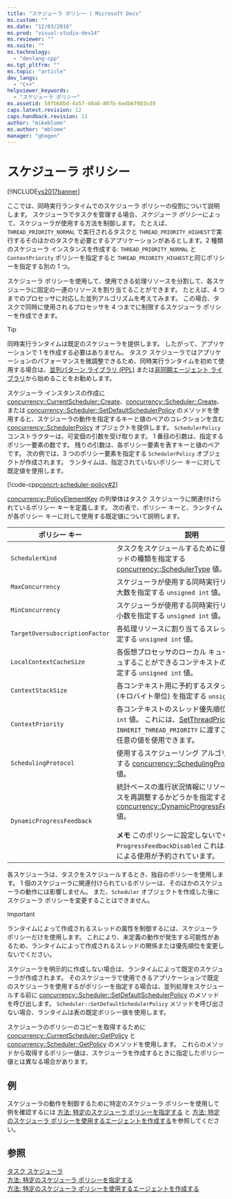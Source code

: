 ```yaml
---
title: "スケジューラ ポリシー | Microsoft Docs"
ms.custom: ""
ms.date: "12/03/2016"
ms.prod: "visual-studio-dev14"
ms.reviewer: ""
ms.suite: ""
ms.technology: 
  - "devlang-cpp"
ms.tgt_pltfrm: ""
ms.topic: "article"
dev_langs: 
  - "C++"
helpviewer_keywords: 
  - "スケジューラ ポリシー"
ms.assetid: 58fb68bd-4a57-40a8-807b-6edb6f083cd9
caps.latest.revision: 12
caps.handback.revision: 11
author: "mikeblome"
ms.author: "mblome"
manager: "ghogen"
---
```

# スケジューラ ポリシー
[!INCLUDE[vs2017banner](../../assembler/inline/includes/vs2017banner.md)]

ここでは、同時実行ランタイムでのスケジューラ ポリシーの役割について説明します。  スケジューラでタスクを管理する場合、*スケジューラ ポリシー*によって、スケジューラが使用する方法を制御します。  たとえば、`THREAD_PRIORITY_NORMAL` で実行されるタスクと `THREAD_PRIORITY_HIGHEST`で実行するそのほかのタスクを必要とするアプリケーションがあるとします。2 種類のスケジューラ インスタンスを作成する: `THREAD_PRIORITY_NORMAL` と `ContextPriority` ポリシーを指定すると `THREAD_PRIORITY_HIGHEST`と同じポリシーを指定する別の 1 つ。  
  
 スケジューラ ポリシーを使用して、使用できる処理リソースを分割して、各スケジューラに固定の一連のリソースを割り当てることができます。  たとえば、4 つまでのプロセッサに対応した並列アルゴリズムを考えてみます。  この場合、タスクで同時に使用されるプロセッサを 4 つまでに制限するスケジューラ ポリシーを作成できます。  
  
> [!TIP]
>  同時実行ランタイムは既定のスケジューラを提供します。  したがって、アプリケーションで 1 を作成する必要はありません。  タスク スケジューラではアプリケーションのパフォーマンスを微調整できるため、同時実行ランタイムを初めて使用する場合は、[並列パターン ライブラリ \(PPL\)](../../parallel/concrt/parallel-patterns-library-ppl.md) または[非同期エージェント ライブラリ](../../parallel/concrt/asynchronous-agents-library.md)から始めることをお勧めします。  
  
 スケジューラ インスタンスの作成に [concurrency::CurrentScheduler::Create](../Topic/CurrentScheduler::Create%20Method.md)、[concurrency::Scheduler::Create](../Topic/Scheduler::Create%20Method.md)、または [concurrency::Scheduler::SetDefaultSchedulerPolicy](../Topic/Scheduler::SetDefaultSchedulerPolicy%20Method.md) のメソッドを使用すると、スケジューラの動作を指定するキーと値のペアのコレクションを含む [concurrency::SchedulerPolicy](../../parallel/concrt/reference/schedulerpolicy-class.md) オブジェクトを提供します。  `SchedulerPolicy` コンストラクターは、可変個の引数を受け取ります。  1 番目の引数は、指定するポリシー要素の数です。  残りの引数は、各ポリシー要素を表すキーと値のペアです。  次の例では、3 つのポリシー要素を指定する `SchedulerPolicy` オブジェクトが作成されます。  ランタイムは、指定されていないポリシー キーに対して既定値を使用します。  
  
 [!code-cpp[concrt-scheduler-policy#2](../../parallel/concrt/codesnippet/CPP/scheduler-policies_1.cpp)]  
  
 [concurrency::PolicyElementKey](../Topic/PolicyElementKey%20Enumeration.md) の列挙体はタスク スケジューラに関連付けられているポリシー キーを定義します。  次の表で、ポリシー キーと、ランタイムが各ポリシー キーに対して使用する既定値について説明します。  
  
|ポリシー キー|説明|既定値|  
|-------------|--------|---------|  
|`SchedulerKind`|タスクをスケジュールするために使用するスレッドの種類を指定する [concurrency::SchedulerType](../Topic/SchedulerType%20Enumeration.md) 値。|`ThreadScheduler` \(通常スレッドを使用\)。  このキーの有効な値です。|  
|`MaxConcurrency`|スケジューラが使用する同時実行リソースの最大数を指定する `unsigned int` 値。|[concurrency::MaxExecutionResources](../Topic/MaxExecutionResources%20Constant.md)|  
|`MinConcurrency`|スケジューラが使用する同時実行リソースの最小数を指定する `unsigned int` 値。|`1`|  
|`TargetOversubscriptionFactor`|各処理リソースに割り当てるスレッドの数を指定する `unsigned int` 値。|`1`|  
|`LocalContextCacheSize`|各仮想プロセッサのローカル キューにキャッシュすることができるコンテキストの最大数を指定する `unsigned int` 値。|`8`|  
|`ContextStackSize`|各コンテキスト用に予約するスタックのサイズ \(キロバイト単位\) を指定する `unsigned int` 値。|`0` \(既定のスタック サイズを使用\)|  
|`ContextPriority`|各コンテキストのスレッド優先順位を指定する `int` 値。  これには、[SetThreadPriority](http://msdn.microsoft.com/library/windows/desktop/ms686277) または `INHERIT_THREAD_PRIORITY` に渡すことができる任意の値を使用できます。|`THREAD_PRIORITY_NORMAL`|  
|`SchedulingProtocol`|使用するスケジューリング アルゴリズムを指定する [concurrency::SchedulingProtocolType](../Topic/SchedulingProtocolType%20Enumeration.md) 値。|`EnhanceScheduleGroupLocality`|  
|`DynamicProgressFeedback`|統計ベースの進行状況情報にリソースのバランスを再調整するかどうかを指定する [concurrency::DynamicProgressFeedbackType](../Topic/DynamicProgressFeedbackType%20Enumeration.md) 値。<br /><br /> **メモ** このポリシーに設定しないでください。`ProgressFeedbackDisabled` これは、ランタイムによる使用が予約されています。|`ProgressFeedbackEnabled`|  
  
 各スケジューラは、タスクをスケジュールするとき、独自のポリシーを使用します。  1 個のスケジューラに関連付けられているポリシーは、そのほかのスケジューラの動作には影響しません。  また、`Scheduler` オブジェクトを作成した後にスケジューラ ポリシーを変更することはできません。  
  
> [!IMPORTANT]
>  ランタイムによって作成されるスレッドの属性を制御するには、スケジューラ ポリシーだけを使用します。  これにより、未定義の動作が発生する可能性があるため、ランタイムによって作成されるスレッドの関係または優先順位を変更しないでください。  
  
 スケジューラを明示的に作成しない場合は、ランタイムによって既定のスケジューラが作成されます。  そのスケジューラで使用できるアプリケーションで既定のスケジューラを使用するがポリシーを指定する場合は、並列処理をスケジュールする前に [concurrency::Scheduler::SetDefaultSchedulerPolicy](../Topic/Scheduler::SetDefaultSchedulerPolicy%20Method.md) のメソッドを呼び出します。  `Scheduler::SetDefaultSchedulerPolicy` メソッドを呼び出さない場合、ランタイムは表の既定ポリシー値を使用します。  
  
 スケジューラのポリシーのコピーを取得するために [concurrency::CurrentScheduler::GetPolicy](../Topic/CurrentScheduler::GetPolicy%20Method.md) と [concurrency::Scheduler::GetPolicy](../Topic/Scheduler::GetPolicy%20Method.md) のメソッドを使用します。  これらのメソッドから取得するポリシー値は、スケジューラを作成するときに指定したポリシー値とは異なる場合があります。  
  
## 例  
 スケジューラの動作を制御するために特定のスケジューラ ポリシーを使用して例を確認するには [方法: 特定のスケジューラ ポリシーを指定する](../Topic/How%20to:%20Specify%20Specific%20Scheduler%20Policies.md) と [方法: 特定のスケジューラ ポリシーを使用するエージェントを作成する](../../parallel/concrt/how-to-create-agents-that-use-specific-scheduler-policies.md)を参照してください。  
  
## 参照  
 [タスク スケジューラ](../../parallel/concrt/task-scheduler-concurrency-runtime.md)   
 [方法: 特定のスケジューラ ポリシーを指定する](../Topic/How%20to:%20Specify%20Specific%20Scheduler%20Policies.md)   
 [方法: 特定のスケジューラ ポリシーを使用するエージェントを作成する](../../parallel/concrt/how-to-create-agents-that-use-specific-scheduler-policies.md)